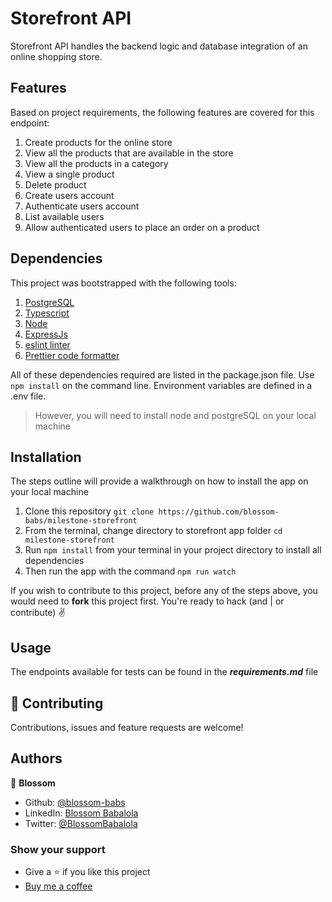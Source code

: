 # Storefront API
Storefront API handles the backend logic and database integration of an online shopping store.

## Features
Based on project requirements, the following features are covered for this endpoint:

1. Create products for the online store
2. View all the products that are available in the store
3. View all the products in a category
4. View a single product
5. Delete product
6. Create users account
7. Authenticate users account
8. List available users
9. Allow authenticated users to place an order on a product

## Dependencies
This project was bootstrapped with the following tools:

1. [PostgreSQL](https://www.postgresql.org/)
2. [Typescript](https://www.typescriptlang.org/)
3. [Node](https://nodejs.org/en/)
4. [ExpressJs](https://expressjs.com/)
5. [eslint linter](https://eslint.org/)
6. [Prettier code formatter](https://prettier.io/)

All of these dependencies required are listed in the package.json file. Use `npm install` on the command line.
Environment variables are defined in a .env file. 

> However, you will need to install node and postgreSQL on your local machine

## Installation
The steps outline will provide a walkthrough on how to install the app on your local machine

1. Clone this repository `git clone https://github.com/blossom-babs/milestone-storefront`
2. From the terminal, change directory to storefront app folder `cd milestone-storefront`
3. Run `npm install` from your terminal in your project directory to install all dependencies 
4. Then run the app with the command `npm run watch`

If you wish to contribute to this project, before any of the steps above, you would need to __fork__ this project first.
You're ready to hack (and | or contribute) ✌️

## Usage
The endpoints available for tests can be found in the ***requirements.md*** file

## 🤝 Contributing
Contributions, issues and feature requests are welcome!

## Authors
🌸 __Blossom__
- Github: [@blossom-babs](https://github.com/blossom-babs/)
- LinkedIn: [Blossom Babalola](https://www.linkedin.com/in/blossom-babalola/)
- Twitter: [@BlossomBabalola](https://twitter.com/BlossomBabalola)

### Show your support
- Give a ⭐ if you like this project
- [Buy me a coffee](https://www.buymeacoffee.com/blossombabs) 